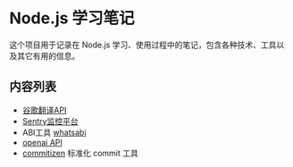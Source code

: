 # Node.js 学习笔记

这个项目用于记录在 Node.js 学习、使用过程中的笔记，包含各种技术、工具以及其它有用的信息。

## 内容列表
- [谷歌翻译API](./google-translate/README.md)
- [Sentry监控平台](./sentry/README.md)
- ABI工具 [whatsabi ](https://github.com/0xdwong/blockchain/blob/main/tools/whatsabi/README.md)
- [openai API](./openai/README.md)
- [commitizen](./commitizen/README.md) 标准化 commit 工具